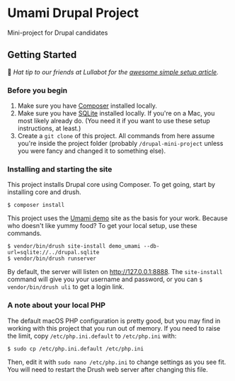 # Umami Drupal Project
Mini-project for Drupal candidates

## Getting Started
:tophat: _Hat tip to our friends at Lullabot for the [awesome simple setup article](https://www.lullabot.com/articles/the-simplest-path-to-a-drupal-local-environment)._

### Before you begin
1. Make sure you have [Composer](https://getcomposer.org/download/) installed locally.
2. Make sure you have [SQLite](https://sqlite.org/download.html) installed locally. If you're on a Mac, you most likely already do. (You need it if you want to use these setup instructions, at least.)
3. Create a `git clone` of this project. All commands from here assume you're inside the project folder (probably `/drupal-mini-project` unless you were fancy and changed it to something else).

### Installing and starting the site
This project installs Drupal core using Composer. To get going, start by installing core and drush.

```
$ composer install
```

This project uses the [Umami demo](https://www.drupal.org/docs/umami-drupal-demonstration-installation-profile) site as the basis for your work. Because who doesn't like yummy food? To get your local setup, use these commands.

```
$ vendor/bin/drush site-install demo_umami --db-url=sqlite://../drupal.sqlite
$ vendor/bin/drush runserver
```

By default, the server will listen on http://127.0.0.1:8888. The `site-install` command will give you your username and password, or you can `$ vendor/bin/drush uli` to get a login link.

### A note about your local PHP
The default macOS PHP configuration is pretty good, but you may find in working with this project that you run out of memory. If you need to raise the limit, copy `/etc/php.ini.default` to `/etc/php.ini` with:

`$ sudo cp /etc/php.ini.default /etc/php.ini`

Then, edit it with `sudo nano /etc/php.ini` to change settings as you see fit. You will need to restart the Drush web server after changing this file.
